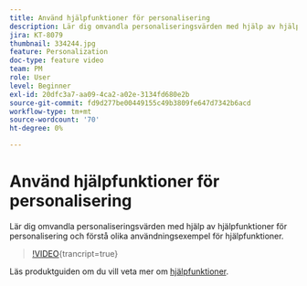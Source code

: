 ```yaml
---
title: Använd hjälpfunktioner för personalisering
description: Lär dig omvandla personaliseringsvärden med hjälp av hjälpfunktioner för personalisering och förstå olika användningsexempel för hjälpfunktioner.
jira: KT-8079
thumbnail: 334244.jpg
feature: Personalization
doc-type: feature video
team: PM
role: User
level: Beginner
exl-id: 20dfc3a7-aa09-4ca2-a02e-3134fd680e2b
source-git-commit: fd9d277be00449155c49b3809fe647d7342b6acd
workflow-type: tm+mt
source-wordcount: '70'
ht-degree: 0%

---
```


# Använd hjälpfunktioner för personalisering

Lär dig omvandla personaliseringsvärden med hjälp av hjälpfunktioner för personalisering och förstå olika användningsexempel för hjälpfunktioner.

>[!VIDEO](https://video.tv.adobe.com/v/334244?quality=12&learn=on){trancript=true}

Läs produktguiden om du vill veta mer om [hjälpfunktioner](https://experienceleague.adobe.com/docs/journey-optimizer/using/personalized-dynamic-content/personalization/build-expressions/functions/functions.html?lang=en).
